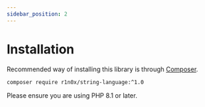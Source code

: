 ```yaml
---
sidebar_position: 2
---
```


# Installation

Recommended way of installing this library is through [Composer](https://getcomposer.org/).

```
composer require r1n0x/string-language:^1.0
```

Please ensure you are using PHP 8.1 or later.